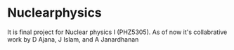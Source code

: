 # Nuclearphysics
It is final project for Nuclear physics I (PHZ5305). 
As of now it's collabrative work by D Ajana, J Islam, and A Janardhanan
